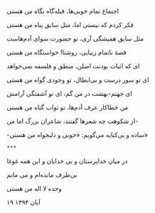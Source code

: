 <!-- 
.. title: وجود
.. slug: vojood
.. date: 2015-11-30 23:09:00 UTC
.. tags: غزل
.. category: 
.. link: 
.. description: 
.. type: text
-->

اجتماع تمام خوبی‌ها، قبله‌گاه نگاه من هستی

فکر کردم که نیستی اما، مثل سابق پناه من هستی

مثل سابق همیشگی آری، تو حضورت سوای آدم‌هاست

قصهٔ ناتمام زیبایی، روشنا! خواستگاه من هستی

ای که اثبات بودنت اصلن، منطق و فلسفه نمی‌خواهد

ای تو سور درست و بی‌ابطال، تو وجودی گواه من هستی

ای جهنم-بهشت در من گم، ای تو آشفتگی آرامش

من خطاکار عرف آدم‌ها، تو ثواب گناه من هستی

از شکوهت چه شعر‌ها گفتند، شاعران بزرگ اما من-

-ساده و بی‌کنایه می‌گویم: «خوبی و دلبخواه من هستی»

`***`

در میان خداپرستان و بی خدایان و این همه غوغا

بی‌طرف مانده‌ام و می مانم

وحده لا اله من هستی

۱۹ آبان ۱۳۹۴
